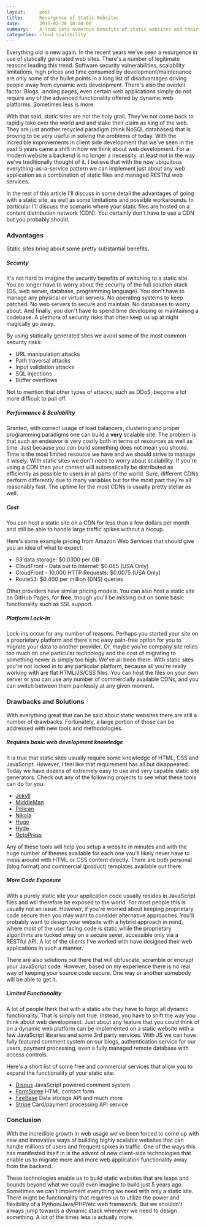 ```yaml
---
layout:     post
title:      Resurgence of Static Websites
date:       2015-02-20 18:00:00
summary:    A look into numerous benefits of static websites and their drawbacks, along with potential solutions.  
categories: cloud scalability
---
```


Everything old is new again. In the recent years we've seen a resurgence in use of statically generated web sites. 
There's a number of legitimate reasons leading this trend. Software security vulnerabilities, scalability limitations, 
high prices and time consumed by development/maintenance are only some of the bullet points in a long list of 
disadvantages driving people away from dynamic web development. There's also the overkill factor. Blogs, 
landing pages, even certain web applications simply do not require any of the advanced functionality offered by 
dynamic web platforms. Sometimes less is more. 

With that said, static sites are not the holy grail. They've not come back to rapidly take over the world and
and stake their claim as king of the web. They are just another recycled paradigm (think NoSQL databases)
that is proving to be very useful in solving the problems of today. With the incredible improvements in client side
development that we've seen in the past 5 years came a shift in how we think about web development. For a modern website
a backend is no longer a necessity, at least not in the way we've traditionally thought of it. I believe that with the
now ubiquitous everything-as-a-service pattern we can implement just about any web application as a combination of 
static files and managed RESTful web services. 

In the rest of this article I'll discuss in some detail the advantages of going with a static site, as well as 
some limitations and possible workarounds. In particular I'll discuss the scenario where your static files are hosted
on a content distribution network (CDN). You certainly don't have to use a CDN but you probably should.
  
### Advantages

Static sites bring about some pretty substantial benefits.

##### Security
  
It's not hard to imagine the security benefits of switching to a static site. You no longer have to worry about the 
security of the full solution stack (OS, web server, database, programming language). You don't have to manage any
physical or virtual servers. No operating systems to keep patched. No web servers to secure and maintain. No databases
to worry about. And finally, you don't have to spend time developing or maintaining a codebase. A plethora 
of security risks that often keep us up at night magically go away. 

By using statically generated sites we avoid some of the most common security risks:

  * URL manipulation attacks
  * Path traversal attacks
  * Input validation attacks
  * SQL injections
  * Buffer overflows
  
Not to mention that other types of attacks, such as DDoS, become a lot more difficult to pull off.
  
##### Performance & Scalability

Granted, with correct usage of load balancers, clustering and proper programming paradigms one can
build a __very__ scalable site. The problem is that such an endeavor is very costly both in terms of resources
as well as time. Just because _you can_ build something does not mean you should. Time is the
most limited resource we have and we should strive to manage it wisely. With static sites we don't need to worry about
scalability. If you're using a CDN then your content will automatically be distributed as efficiently as possible to
users in all parts of the world. Sure, different CDNs perform differently due to many variables but for the most part
they're all reasonably fast. The uptime for the most CDNs is usually pretty stellar as well.

##### Cost

You can host a static site on a CDN for less than a few dollars per month and still be able to handle large 
traffic spikes without a hiccup. 

Here's some example pricing from Amazon Web Services that should give you an idea of what to expect:
 
  * S3 data storage: $0.0300 per GB
  * CloudFront - Data out to Internet: $0.085 (USA Only)
  * CloudFront - 10,000 HTTP Requests: $0.0075 (USA Only)
  * Route53: $0.400 per million (DNS) queries
  
Other providers have similar pricing models. You can also host a static site on GitHub Pages, for __free__, though 
you'll be missing out on some basic functionality such as SSL support. 

##### Platform Lock-In

Lock-ins occur for any number of reasons. Perhaps you started your site on a proprietary platform and there's
no easy pain-free option for you to migrate your data to another provider. Or, maybe you're company site relies 
too much on one particular technology and the cost of migrating to something newer is simply too high. We've all 
been there. With static sites you're not locked in to any particular platform, because all you're really working with 
are flat HTML/JS/CSS files. You can host the files on your own server or you can use any number of commercially 
available CDNs, and you can switch between them painlessly at any given moment.


### Drawbacks and Solutions

With everything great that can be said about static websites there are still a number of drawbacks. Fortunately, a large
portion of those can be addressed with new tools and methodologies. 

##### Requires basic web development knowledge

It is true that static sites usually require some knowledge of HTML, CSS and JavaScript. However, I feel like that 
requirement has all but disappeared. Today we have dozens of extremely easy to use and very capable static site 
generators. Check out any of the following projects to see what these tools can do for you:

  * [Jekyll](http://jekyllrb.com)
  * [MiddleMan](https://middlemanapp.com)
  * [Pelican](http://blog.getpelican.com)
  * [Nikola](http://getnikola.com)
  * [Hugo](http://gohugo.io)
  * [Hyde](http://hyde.github.io)
  * [OctoPress](http://octopress.org)

Any of these tools will help you setup a website in minutes and with the huge number of themes available for each one
you'll likely never have to mess around with HTML or CSS content directly. There are both personal (blog format) and 
commercial (product) templates available out there.  

##### More Code Exposure

With a purely static site your application code usually resides in JavaScript files and will therefore be exposed to the 
world. For most people this is usually not an issue. However, if you're worried about keeping proprietary code secure 
then you may want to consider alternative approaches. You'll probably want to design your website with a 
hybrid approach in mind, where most of the user facing code is static while the proprietary algorithms are tucked 
away on a secure sever, accessible only via a RESTful API. A lot of the clients I've worked with have designed 
their web applications in such a manner.

There are also solutions out there that will obfuscate, scramble or encrypt your JavaScript code. However, based on my 
experience there is no real way of keeping your source code secure. One way or another somebody will be able to get it.

##### Limited Functionality

A lot of people think that with a static site they have to forgo all dynamic functionality. That is simply not true. 
Instead, you have to shift the way you think about web development. Just about any feature that you could think of on a 
dynamic web platform can be implemented on a static website with a few JavaScript libraries and some 3rd party services.
With JS we can have fully featured comment system on our blogs, authentication service for our users, 
payment processing, even a fully managed remote database with access controls. 

Here's a short list of some free and commercial services that allow you to expand the functionality of your 
static site:

  * [Disqus](https://disqus.com) JavaScript powered comment system
  * [FormSpree](https://formspree.io) HTML contact form
  * [FireBase](https://www.firebase.com) Data storage API and much more
  * [Stripe](https://stripe.com) Card/payment processing API service


### Conclusion

With the incredible growth in web usage we've been forced to come up with new and innovative ways of building
highly scalable websites that can handle millions of users and frequent spikes in traffic. One of the ways this has 
manifested itself in is the advent of new client-side technologies that enable us to migrate more and more web 
application functionality away from the backend. 

These technologies enable us to build static websites that are leaps and bounds beyond what we could even imagine to build
just 5 years ago. Sometimes we can't implement everything we need with only a static site. There might be functionality 
that requires us to utilize the power and flexibility of a Python/Java/PHP/etc web framework. 
But we shouldn't always jump towards a dynamic stack whenever we need to design something. 
A lot of the times less is actually more. 

 

